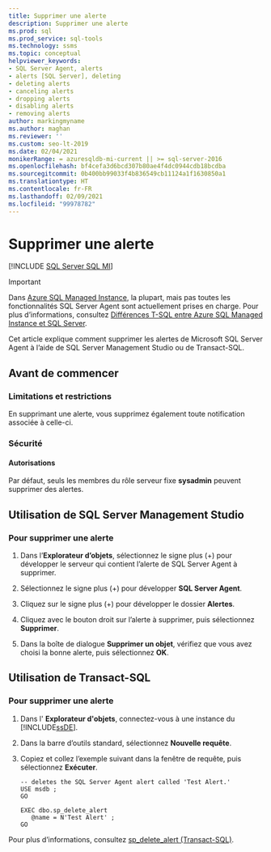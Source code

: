 ```yaml
---
title: Supprimer une alerte
description: Supprimer une alerte
ms.prod: sql
ms.prod_service: sql-tools
ms.technology: ssms
ms.topic: conceptual
helpviewer_keywords:
- SQL Server Agent, alerts
- alerts [SQL Server], deleting
- deleting alerts
- canceling alerts
- dropping alerts
- disabling alerts
- removing alerts
author: markingmyname
ms.author: maghan
ms.reviewer: ''
ms.custom: seo-lt-2019
ms.date: 02/04/2021
monikerRange: = azuresqldb-mi-current || >= sql-server-2016
ms.openlocfilehash: bf4cefa3d6bcd307b80ae4f4dc0944cdb18bcdba
ms.sourcegitcommit: 0b400bb99033f4b836549cb11124a1f1630850a1
ms.translationtype: HT
ms.contentlocale: fr-FR
ms.lasthandoff: 02/09/2021
ms.locfileid: "99978782"
---
```

# <a name="delete-an-alert"></a>Supprimer une alerte

[!INCLUDE [SQL Server SQL MI](../../includes/applies-to-version/sql-asdbmi.md)]

> [!IMPORTANT]
> Dans [Azure SQL Managed Instance](/azure/sql-database/sql-database-managed-instance), la plupart, mais pas toutes les fonctionnalités SQL Server Agent sont actuellement prises en charge. Pour plus d’informations, consultez [Différences T-SQL entre Azure SQL Managed Instance et SQL Server](/azure/sql-database/sql-database-managed-instance-transact-sql-information#sql-server-agent).

Cet article explique comment supprimer les alertes de Microsoft SQL Server Agent à l’aide de SQL Server Management Studio ou de Transact-SQL.

## <a name="before-you-begin"></a><a name="BeforeYouBegin"></a>Avant de commencer

### <a name="limitations-and-restrictions"></a><a name="Restrictions"></a>Limitations et restrictions

En supprimant une alerte, vous supprimez également toute notification associée à celle-ci.

### <a name="security"></a><a name="Security"></a>Sécurité

#### <a name="permissions"></a><a name="Permissions"></a>Autorisations

Par défaut, seuls les membres du rôle serveur fixe **sysadmin** peuvent supprimer des alertes.  

## <a name="using-sql-server-management-studio"></a><a name="SSMSProcedure"></a>Utilisation de SQL Server Management Studio

### <a name="to-delete-an-alert"></a>Pour supprimer une alerte

1. Dans l’**Explorateur d’objets**, sélectionnez le signe plus (+) pour développer le serveur qui contient l’alerte de SQL Server Agent à supprimer.

2. Sélectionnez le signe plus (+) pour développer **SQL Server Agent**.

3. Cliquez sur le signe plus (+) pour développer le dossier **Alertes**.

4. Cliquez avec le bouton droit sur l’alerte à supprimer, puis sélectionnez **Supprimer**.

5. Dans la boîte de dialogue **Supprimer un objet**, vérifiez que vous avez choisi la bonne alerte, puis sélectionnez **OK**.

## <a name="using-transact-sql"></a><a name="TsqlProcedure"></a>Utilisation de Transact-SQL

### <a name="to-delete-an-alert"></a>Pour supprimer une alerte

1. Dans l' **Explorateur d'objets**, connectez-vous à une instance du [!INCLUDE[ssDE](../../includes/ssde_md.md)].

2. Dans la barre d’outils standard, sélectionnez **Nouvelle requête**.  

3. Copiez et collez l’exemple suivant dans la fenêtre de requête, puis sélectionnez **Exécuter**.

    ```
    -- deletes the SQL Server Agent alert called 'Test Alert.'
    USE msdb ;
    GO
  
    EXEC dbo.sp_delete_alert
       @name = N'Test Alert' ;
    GO
    ```

Pour plus d’informations, consultez [sp_delete_alert (Transact-SQL)](../../relational-databases/system-stored-procedures/sp-delete-alert-transact-sql.md).
